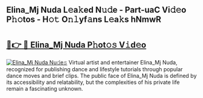 ## Elina_Mj Nuda L𝚎a𝚔ed N𝚞𝚍e - Part-uaC Vi𝚍𝚎o P𝚑𝚘tos - H𝚘𝚝 O𝚗𝚕yf𝚊ns L𝚎a𝚔s hNmwR

# <h2><a href="http://kfc3a5n.oniu.top/?m=Elina_Mj+Nuda">🔗👉 🔴 Elina_Mj Nuda P𝚑ot𝚘𝚜 V𝚒d𝚎o</a></h2>

[![Elina_Mj Nuda Nu𝚍e𝚜](https://i.imgur.com/0qMVB7G.gif)](http://kfc3a5n.oniu.top/?m=Elina_Mj+Nuda)
Virtual artist and entertainer Elina_Mj Nuda, recognized for publishing dance and lifestyle tutorials through popular dance moves and brief clips. The public face of Elina_Mj Nuda is defined by its accessibility and relatability, but the complexities of his private life remain a fascinating unknown.  
